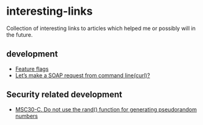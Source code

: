 # interesting-links

Collection of interesting links to articles which helped me or possibly will in the future.

## development
- [Feature flags](https://docs.microsoft.com/en-us/dotnet/architecture/cloud-native/feature-flags)
- [Let’s make a SOAP request from command line(curl)?](https://dasunhegoda.com/make-soap-request-command-line-curl/596/)


## Security related development
- [MSC30-C. Do not use the rand() function for generating pseudorandom numbers](https://wiki.sei.cmu.edu/confluence/display/c/MSC30-C.+Do+not+use+the+rand%28%29+function+for+generating+pseudorandom+numbers)


